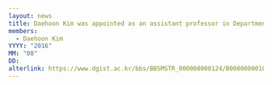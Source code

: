 ```yaml
---
layout: news
title: Daehoon Kim was appointed as an assistant professor in Department of Information & Communication Engineering at DGIST.
members:
  - Daehoon Kim
YYYY: "2016"
MM: "08"
DD:
alterlink: https://www.dgist.ac.kr/bbs/BBSMSTR_000000000124/B0000000018576K0foDy.do?mno=sub07_02
---
```

